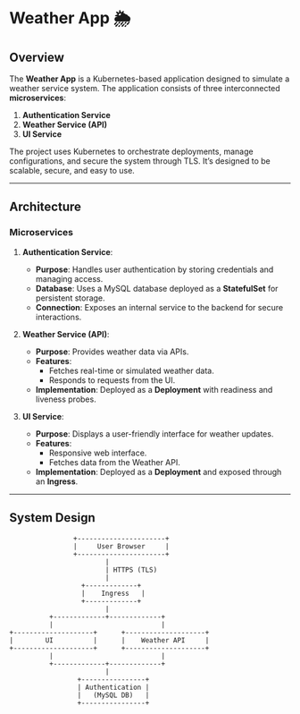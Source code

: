 # Weather App 🌦️

## Overview
The **Weather App** is a Kubernetes-based application designed to simulate a weather service system. The application consists of three interconnected **microservices**:  
1. **Authentication Service**  
2. **Weather Service (API)**  
3. **UI Service**  

The project uses Kubernetes to orchestrate deployments, manage configurations, and secure the system through TLS. It’s designed to be scalable, secure, and easy to use.

---

## Architecture

### Microservices
1. **Authentication Service**:
   - **Purpose**: Handles user authentication by storing credentials and managing access.
   - **Database**: Uses a MySQL database deployed as a **StatefulSet** for persistent storage.
   - **Connection**: Exposes an internal service to the backend for secure interactions.

2. **Weather Service (API)**:
   - **Purpose**: Provides weather data via APIs.
   - **Features**:
     - Fetches real-time or simulated weather data.
     - Responds to requests from the UI.
   - **Implementation**: Deployed as a **Deployment** with readiness and liveness probes.

3. **UI Service**:
   - **Purpose**: Displays a user-friendly interface for weather updates.
   - **Features**:
     - Responsive web interface.
     - Fetches data from the Weather API.
   - **Implementation**: Deployed as a **Deployment** and exposed through an **Ingress**.

---

## System Design
```plaintext
                +----------------------+
                |     User Browser     |
                +----------------------+
                        |
                        | HTTPS (TLS)
                        |
                  +-------------+
                  |    Ingress   |
                  +-------------+
                        |
          +-------------+-------------+
          |                           |
+--------------------+      +--------------------+
|        UI          |      |    Weather API     |
+--------------------+      +--------------------+
          |                           |
          +-------------+-------------+
                        |
                 +----------------+
                 | Authentication |
                 |   (MySQL DB)   |
                 +----------------+
